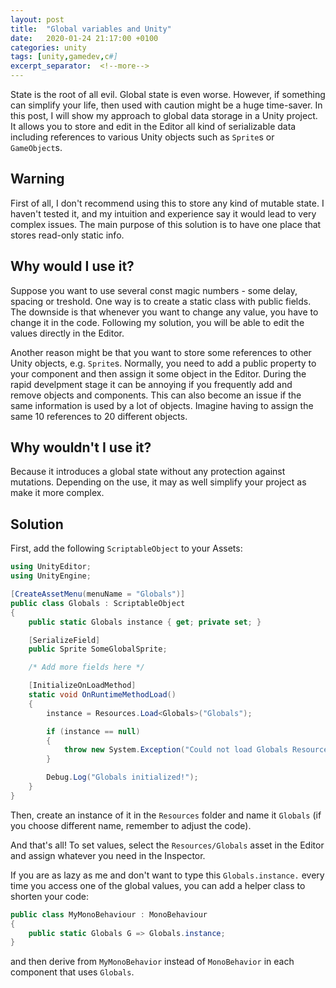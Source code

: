 ```yaml
---
layout: post
title:  "Global variables and Unity"
date:   2020-01-24 21:17:00 +0100
categories: unity
tags: [unity,gamedev,c#]
excerpt_separator:  <!--more-->
---
```


State is the root of all evil. Global state is even worse. However, if something can simplify your life, then used with caution might be a huge time-saver. In this post, I will show my approach to global data storage in a Unity project. It allows you to store and edit in the Editor all kind of serializable data including references to various Unity objects such as `Sprite`s or `GameObject`s.

<!--more-->

## Warning
First of all, I don't recommend using this to store any kind of mutable state. I haven't tested it, and my intuition and experience say it would lead to very complex issues. The main purpose of this solution is to have one place that stores read-only static info.

## Why would I use it?
Suppose you want to use several const magic numbers - some delay, spacing or treshold. One way is to create a static class with public fields. The downside is that whenever you want to change any value, you have to change it in the code. Following my solution, you will be able to edit the values directly in the Editor.

Another reason might be that you want to store some references to other Unity objects, e.g. `Sprite`s. Normally, you need to add a public property to your component and then assign it some object in the Editor. During the rapid develpment stage it can be annoying if you frequently add and remove objects and components. This can also become an issue if the same information is used by a lot of objects. Imagine having to assign the same 10 references to 20 different objects.

## Why wouldn't I use it?
Because it introduces a global state without any protection against mutations. Depending on the use, it may as well simplify your project as make it more complex.

## Solution

First, add the following `ScriptableObject` to your Assets:

```c#
using UnityEditor;
using UnityEngine;

[CreateAssetMenu(menuName = "Globals")]
public class Globals : ScriptableObject
{
    public static Globals instance { get; private set; }

    [SerializeField]
    public Sprite SomeGlobalSprite;

    /* Add more fields here */

    [InitializeOnLoadMethod]
    static void OnRuntimeMethodLoad()
    {
        instance = Resources.Load<Globals>("Globals");

        if (instance == null)
        {
            throw new System.Exception("Could not load Globals Resource!");
        }

        Debug.Log("Globals initialized!");
    }
}
```

Then, create an instance of it in the `Resources` folder and name it `Globals` (if you choose different name, remember to adjust the code).

And that's all! To set values, select the `Resources/Globals` asset in the Editor and assign whatever you need in the Inspector.

If you are as lazy as me and don't want to type this `Globals.instance.` every time you access one of the global values, you can add a helper class to shorten your code:

```c#
public class MyMonoBehaviour : MonoBehaviour
{
    public static Globals G => Globals.instance;
}

```

and then derive from `MyMonoBehavior` instead of `MonoBehavior` in each component that uses `Globals`.